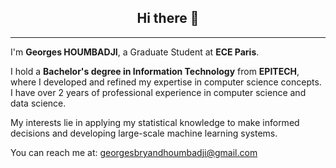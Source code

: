 <h2 align="center">Hi there 👋</h2>

---
I'm **Georges HOUMBADJI**, a Graduate Student at **ECE Paris**.

I hold a **Bachelor's degree in Information Technology** from **EPITECH**, where I developed and refined my expertise in computer science concepts. I have over 2 years of professional experience in computer science and data science.

My interests lie in applying my statistical knowledge to make informed decisions and developing large-scale machine learning systems. 

You can reach me at: georgesbryandhoumbadji@gmail.com
